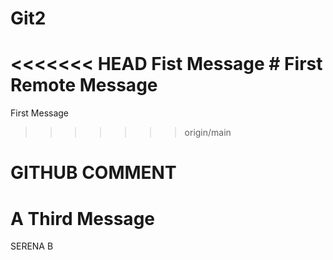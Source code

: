 # Git2
<<<<<<< HEAD
Fist Message # First Remote Message
=======
First Message
>>>>>>> origin/main
# GITHUB COMMENT
# A Third Message
SERENA B